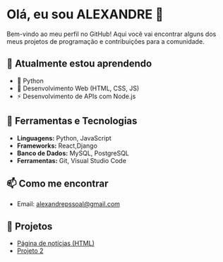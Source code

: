 # Olá, eu sou ALEXANDRE 👋

Bem-vindo ao meu perfil no GitHub! Aqui você vai encontrar alguns dos meus projetos de programação e contribuições para a comunidade.

## 🌱 Atualmente estou aprendendo

- 🐍 Python
- 🚀 Desenvolvimento Web (HTML, CSS, JS)
- ⚡ Desenvolvimento de APIs com Node.js

## 🔧 Ferramentas e Tecnologias

- **Linguagens:** Python, JavaScript
- **Frameworks:** React,Django
- **Banco de Dados:** MySQL, PostgreSQL
- **Ferramentas:** Git, Visual Studio Code

## 📫 Como me encontrar

- Email: alexandrepssoal@gmail.com



## 📝  Projetos

- [Página de notícias (HTML)](https://github.com/ALEXANDREFPIEDADE/PAGINA-DE-NOTCIA)
- [Projeto 2](https://github.com/seunome/projeto2)
